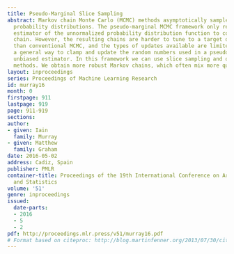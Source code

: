 ```yaml
---
title: Pseudo-Marginal Slice Sampling
abstract: Markov chain Monte Carlo (MCMC) methods asymptotically sample from complex
  probability distributions. The pseudo-marginal MCMC framework only requires an unbiased
  estimator of the unnormalized probability distribution function to construct a Markov
  chain. However, the resulting chains are harder to tune to a target distribution
  than conventional MCMC, and the types of updates available are limited. We describe
  a general way to clamp and update the random numbers used in a pseudo-marginal method’s
  unbiased estimator. In this framework we can use slice sampling and other adaptive
  methods. We obtain more robust Markov chains, which often mix more quickly.
layout: inproceedings
series: Proceedings of Machine Learning Research
id: murray16
month: 0
firstpage: 911
lastpage: 919
page: 911-919
sections: 
author:
- given: Iain
  family: Murray
- given: Matthew
  family: Graham
date: 2016-05-02
address: Cadiz, Spain
publisher: PMLR
container-title: Proceedings of the 19th International Conference on Artificial Intelligence
  and Statistics
volume: '51'
genre: inproceedings
issued:
  date-parts:
  - 2016
  - 5
  - 2
pdf: http://proceedings.mlr.press/v51/murray16.pdf
# Format based on citeproc: http://blog.martinfenner.org/2013/07/30/citeproc-yaml-for-bibliographies/
---
```


